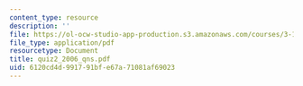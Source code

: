 ```yaml
---
content_type: resource
description: ''
file: https://ol-ocw-studio-app-production.s3.amazonaws.com/courses/3-15-electrical-optical-magnetic-materials-and-devices-fall-2006/6120cd4d991791bfe67a71081af69023_quiz2_2006_qns.pdf
file_type: application/pdf
resourcetype: Document
title: quiz2_2006_qns.pdf
uid: 6120cd4d-9917-91bf-e67a-71081af69023
---
```

